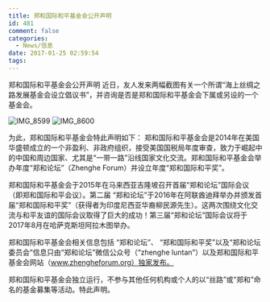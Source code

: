 ```yaml
---
title: 郑和国际和平基金会公开声明
id: 481
comment: false
categories:
  - News/信息
date: 2017-01-25 02:59:54
tags:
---
```


郑和国际和平基金会公开声明
近日，友人发来两幅截图有关一个所谓“海上丝绸之路发展基金会设立倡议书”，并咨询是否是郑和国际和平基金会下属或另设的一个基金会。

![IMG_8599](http://zhengheforum.github.io/uploads/2017/01/IMG_8599-169x300.png) ![IMG_8600](http://zhengheforum.github.io/uploads/2017/01/IMG_8600-169x300.png)

为此，郑和国际和平基金会特此声明如下：
郑和国际和平基金会是2014年在美国华盛顿成立的一个非盈利、非政府组织，接受美国国税局年度审查，致力于崛起中的中国和周边国家、尤其是“一带一路”沿线国家文化交流。郑和国际和平基金会举办年度“郑和论坛”（Zhenghe Forum）并设立年度“郑和国际和平奖”。

郑和国际和平基金会于2015年在马来西亚吉隆坡召开首届“郑和论坛”国际会议（即郑和国际和平会议）。第二届 “郑和论坛”于2016年在阿联酋迪拜举办并颁发首届“郑和国际和平奖”（获得者为印度尼西亚华裔柳民源先生）。这两次围绕文化交流与和平友谊的国际会议取得了巨大的成功！第三届“郑和论坛”国际会议将于2017年8月在哈萨克斯坦阿拉木图举办。

郑和国际和平基金会相关信息包括 “郑和论坛”、 “郑和国际和平奖”以及“郑和论坛委员会”信息只由“郑和论坛”微信公众号（“zhenghe luntan”）以及郑和国际和平基金会网站（www.zhengheforum.org）独家发布。

郑和国际和平基金会独立运行，不参与其他任何机构或个人的以“丝路”或“郑和”命名的基金募集等活动。特此声明。
